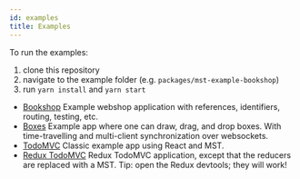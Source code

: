 ```yaml
---
id: examples
title: Examples
---
```


<div id="codefund"></div>

To run the examples:

1.  clone this repository
2.  navigate to the example folder (e.g. `packages/mst-example-bookshop`)
3.  run `yarn install` and `yarn start`

-   [Bookshop](https://github.com/coolsoftwaretyler/mst-example-bookshop/) Example webshop application with references, identifiers, routing, testing, etc.
-   [Boxes](https://github.com/coolsoftwaretyler/mst-example-boxes) Example app where one can draw, drag, and drop boxes. With time-travelling and multi-client synchronization over websockets.
-   [TodoMVC](https://github.com/coolsoftwaretyler/mst-example-todomvc) Classic example app using React and MST.
-   [Redux TodoMVC](https://github.com/coolsoftwaretyler/mst-example-redux-todomvc) Redux TodoMVC application, except that the reducers are replaced with a MST. Tip: open the Redux devtools; they will work!
